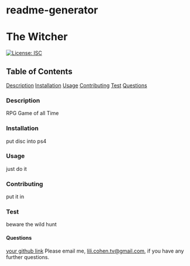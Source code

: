 # readme-generator

# The Witcher

[![License: ISC](https://img.shields.io/badge/License-ISC-blue.svg)](https://opensource.org/licenses/ISC)

## Table of Contents

[Description](#Decription)
[Installation](#Installation)
[Usage](#Usage)
[Contributing](#Contributing)
[Test](#Test)
[Questions](#Questions)

### Description

RPG Game of all Time

### Installation

put disc into ps4

### Usage

just do it

### Contributing

put it in

### Test

beware the wild hunt

#### Questions

[your github link](https://github.com/lilipcohen)
Please email me, lili.cohen.tv@gmail.com, if you have any further questions.
